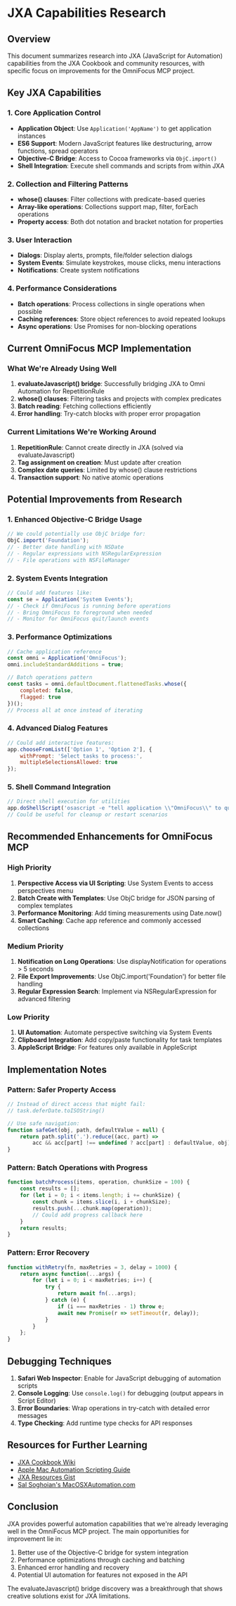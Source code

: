 # JXA Capabilities Research

## Overview
This document summarizes research into JXA (JavaScript for Automation) capabilities from the JXA Cookbook and community resources, with specific focus on improvements for the OmniFocus MCP project.

## Key JXA Capabilities

### 1. Core Application Control
- **Application Object**: Use `Application('AppName')` to get application instances
- **ES6 Support**: Modern JavaScript features like destructuring, arrow functions, spread operators
- **Objective-C Bridge**: Access to Cocoa frameworks via `ObjC.import()`
- **Shell Integration**: Execute shell commands and scripts from within JXA

### 2. Collection and Filtering Patterns
- **whose() clauses**: Filter collections with predicate-based queries
- **Array-like operations**: Collections support map, filter, forEach operations
- **Property access**: Both dot notation and bracket notation for properties

### 3. User Interaction
- **Dialogs**: Display alerts, prompts, file/folder selection dialogs
- **System Events**: Simulate keystrokes, mouse clicks, menu interactions
- **Notifications**: Create system notifications

### 4. Performance Considerations
- **Batch operations**: Process collections in single operations when possible
- **Caching references**: Store object references to avoid repeated lookups
- **Async operations**: Use Promises for non-blocking operations

## Current OmniFocus MCP Implementation

### What We're Already Using Well
1. **evaluateJavascript() bridge**: Successfully bridging JXA to Omni Automation for RepetitionRule
2. **whose() clauses**: Filtering tasks and projects with complex predicates
3. **Batch reading**: Fetching collections efficiently
4. **Error handling**: Try-catch blocks with proper error propagation

### Current Limitations We're Working Around
1. **RepetitionRule**: Cannot create directly in JXA (solved via evaluateJavascript)
2. **Tag assignment on creation**: Must update after creation
3. **Complex date queries**: Limited by whose() clause restrictions
4. **Transaction support**: No native atomic operations

## Potential Improvements from Research

### 1. Enhanced Objective-C Bridge Usage
```javascript
// We could potentially use ObjC bridge for:
ObjC.import('Foundation');
// - Better date handling with NSDate
// - Regular expressions with NSRegularExpression
// - File operations with NSFileManager
```

### 2. System Events Integration
```javascript
// Could add features like:
const se = Application('System Events');
// - Check if OmniFocus is running before operations
// - Bring OmniFocus to foreground when needed
// - Monitor for OmniFocus quit/launch events
```

### 3. Performance Optimizations
```javascript
// Cache application reference
const omni = Application('OmniFocus');
omni.includeStandardAdditions = true;

// Batch operations pattern
const tasks = omni.defaultDocument.flattenedTasks.whose({
    completed: false,
    flagged: true
})();
// Process all at once instead of iterating
```

### 4. Advanced Dialog Features
```javascript
// Could add interactive features:
app.chooseFromList(['Option 1', 'Option 2'], {
    withPrompt: 'Select tasks to process:',
    multipleSelectionsAllowed: true
});
```

### 5. Shell Command Integration
```javascript
// Direct shell execution for utilities
app.doShellScript('osascript -e "tell application \\"OmniFocus\\" to quit"');
// Could be useful for cleanup or restart scenarios
```

## Recommended Enhancements for OmniFocus MCP

### High Priority
1. **Perspective Access via UI Scripting**: Use System Events to access perspectives menu
2. **Batch Create with Templates**: Use ObjC bridge for JSON parsing of complex templates
3. **Performance Monitoring**: Add timing measurements using Date.now()
4. **Smart Caching**: Cache app reference and commonly accessed collections

### Medium Priority
1. **Notification on Long Operations**: Use displayNotification for operations > 5 seconds
2. **File Export Improvements**: Use ObjC.import('Foundation') for better file handling
3. **Regular Expression Search**: Implement via NSRegularExpression for advanced filtering

### Low Priority
1. **UI Automation**: Automate perspective switching via System Events
2. **Clipboard Integration**: Add copy/paste functionality for task templates
3. **AppleScript Bridge**: For features only available in AppleScript

## Implementation Notes

### Pattern: Safer Property Access
```javascript
// Instead of direct access that might fail:
// task.deferDate.toISOString()

// Use safe navigation:
function safeGet(obj, path, defaultValue = null) {
    return path.split('.').reduce((acc, part) => 
        acc && acc[part] !== undefined ? acc[part] : defaultValue, obj);
}
```

### Pattern: Batch Operations with Progress
```javascript
function batchProcess(items, operation, chunkSize = 100) {
    const results = [];
    for (let i = 0; i < items.length; i += chunkSize) {
        const chunk = items.slice(i, i + chunkSize);
        results.push(...chunk.map(operation));
        // Could add progress callback here
    }
    return results;
}
```

### Pattern: Error Recovery
```javascript
function withRetry(fn, maxRetries = 3, delay = 1000) {
    return async function(...args) {
        for (let i = 0; i < maxRetries; i++) {
            try {
                return await fn(...args);
            } catch (e) {
                if (i === maxRetries - 1) throw e;
                await new Promise(r => setTimeout(r, delay));
            }
        }
    };
}
```

## Debugging Techniques

1. **Safari Web Inspector**: Enable for JavaScript debugging of automation scripts
2. **Console Logging**: Use `console.log()` for debugging (output appears in Script Editor)
3. **Error Boundaries**: Wrap operations in try-catch with detailed error messages
4. **Type Checking**: Add runtime type checks for API responses

## Resources for Further Learning
- [JXA Cookbook Wiki](https://github.com/JXA-Cookbook/JXA-Cookbook/wiki)
- [Apple Mac Automation Scripting Guide](https://developer.apple.com/library/archive/documentation/LanguagesUtilities/Conceptual/MacAutomationScriptingGuide/)
- [JXA Resources Gist](https://gist.github.com/JMichaelTX/d29adaa18088572ce6d4)
- [Sal Soghoian's MacOSXAutomation.com](http://macosxautomation.com/)

## Conclusion
JXA provides powerful automation capabilities that we're already leveraging well in the OmniFocus MCP project. The main opportunities for improvement lie in:
1. Better use of the Objective-C bridge for system integration
2. Performance optimizations through caching and batching
3. Enhanced error handling and recovery
4. Potential UI automation for features not exposed in the API

The evaluateJavascript() bridge discovery was a breakthrough that shows creative solutions exist for JXA limitations.